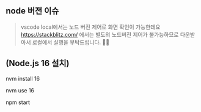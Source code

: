 ## node 버전 이슈

> vscode local에서는 노드 버전 제어로 화면 확인이 가능한데요 
> https://stackblitz.com/ 에서는 별도의 노드버전 제어가 불가능하므로 
> 다운받아서 로컬에서 실행을 부탁드립니다. 🙏🏻

## (Node.js 16 설치)
nvm install 16

nvm use 16

npm start